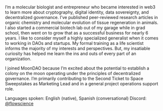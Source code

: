 I’m a molecular biologist and entrepreneur who became interested in web3 to learn more about cryptography, digital identity, data sovereignty, and decentralized governance. I’ve published peer-reviewed research articles in organic chemistry and molecular evolution of tissue regeneration in animals. I also started a commercial biotech lab out of my garage while in grad school, then went on to grow that as a successful business for nearly 6 years. I like to consider myself a highly specialized generalist when it comes to working in DAOs and startups. My formal training as a life scientist informs the majority of my interests and perspectives. But, my insatiable curiosity has helped me learn the ins and outs of every part of an organization.

I joined MoonDAO because I’m excited about the potential to establish a colony on the moon operating under the principles of decentralized governance. I’m primarily contributing to the Second Ticket to Space Sweepstakes as Marketing Lead and in a general project operations support role.

Languages spoken: English (native), Spanish (conversational)
Discord: [@flowscience](https://discord.com/users/450493901531250699)